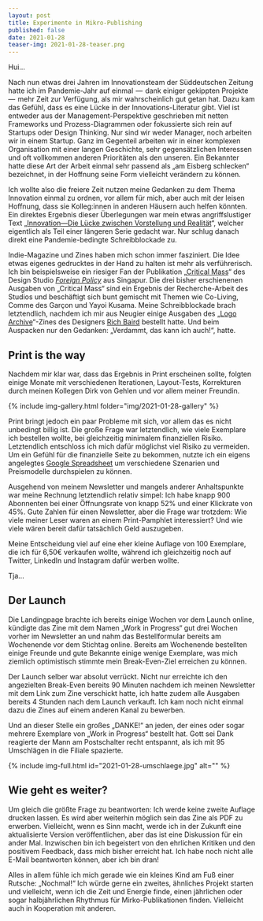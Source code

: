 ```yaml
---
layout: post
title: Experimente in Mikro-Publishing
published: false
date: 2021-01-28
teaser-img: 2021-01-28-teaser.png
---
```


Hui…

Nach nun etwas drei Jahren im Innovationsteam der Süddeutschen Zeitung hatte ich im Pandemie-Jahr auf einmal  —  dank einiger gekippten Projekte  —  mehr Zeit zur Verfügung, als mir wahrscheinlich gut getan hat. Dazu kam das Gefühl, dass es eine Lücke in der Innovations-Literatur gibt. Viel ist entweder aus der Management-Perspektive geschrieben mit netten Frameworks und Prozess-Diagrammen oder fokussierte sich rein auf Startups oder Design Thinking. Nur sind wir weder Manager, noch arbeiten wir in einem Startup. Ganz im Gegenteil arbeiten wir in einer komplexen Organisation mit einer langen Geschichte, sehr gegensätzlichen Interessen und oft vollkommen anderen Prioritäten als den unseren. Ein Bekannter hatte diese Art der Arbeit einmal sehr passend als „am Eisberg schlecken“ bezeichnet, in der Hoffnung seine Form vielleicht verändern zu können.

Ich wollte also die freiere Zeit nutzen meine Gedanken zu dem Thema Innovation einmal zu ordnen, vor allem für mich, aber auch mit der leisen Hoffnung, dass sie Kolleg:innen in anderen Häusern auch helfen könnten. Ein direktes Ergebnis dieser Überlegungen war mein etwas angriffslustiger Text „[Innovation—Die Lücke zwischen Vorstellung und Realität](https://johannesklingebiel.de/2020/07/16/vorstellung-und-realitaet.html)“, welcher eigentlich als Teil einer längeren Serie gedacht war. Nur schlug danach direkt eine Pandemie-bedingte Schreibblockade zu.

Indie-Magazine und Zines haben mich schon immer fasziniert. Die Idee etwas eigenes gedrucktes in der Hand zu halten ist mehr als verführerisch. Ich bin beispielsweise ein riesiger Fan der Publikation „[Critical Mass](http://readcriticalmass.com/)“ des Design Studio _[Foreign Policy](http://foreignpolicy.design/)_ aus Singapur. Die drei bisher erschienenen Ausgaben von „Critical Mass“ sind ein Ergebnis der Recherche-Arbeit des Studios und beschäftigt sich bunt gemischt mit Themen wie Co-Living, Comme des Garçon und Yayoi Kusama. Meine Schreibblockade brach letztendlich, nachdem ich mir aus Neugier einige Ausgaben des „[Logo Archive](https://logoarchive.bigcartel.com/)“-Zines des Designers [Rich Baird](https://twitter.com/richbaird) bestellt hatte.  Und beim Auspacken nur den Gedanken: „Verdammt, das kann ich auch!“, hatte.

## Print is the way
Nachdem mir klar war, dass das Ergebnis in Print erscheinen sollte, folgten einige Monate mit verschiedenen Iterationen, Layout-Tests, Korrekturen durch meinen Kollegen Dirk von Gehlen und vor allem meiner Freundin.

{% include img-gallery.html folder="img/2021-01-28-gallery" %}

Print bringt jedoch ein paar Probleme mit sich, vor allem das es nicht unbedingt billig ist. Die große Frage war letztendlich, wie viele Exemplare ich bestellen wollte, bei gleichzeitig minimalem finanziellen Risiko. Letztendlich entschloss ich mich dafür möglichst viel Risiko zu vermeiden. Um ein Gefühl für die finanzielle Seite zu bekommen, nutzte ich ein eigens angelegtes [Google Spreadsheet](https://docs.google.com/spreadsheets/d/1pe-uT7XNq8ScoeW1fNNn55Boxt0eBAT7O3jpz-f0HEo/edit?usp=sharing) um verschiedene Szenarien und Preismodelle durchspielen zu können.

Ausgehend von meinem Newsletter und mangels anderer Anhaltspunkte war meine Rechnung letztendlich relativ simpel: Ich habe knapp 900 Abonnenten bei einer Öffnungsrate von knapp 52% und einer Klickrate von 45%. Gute Zahlen für einen Newsletter, aber die Frage war trotzdem: Wie viele meiner Leser waren an einem Print-Pamphlet interessiert? Und wie viele wären bereit dafür tatsächlich Geld auszugeben.

Meine Entscheidung viel auf eine eher kleine Auflage von 100 Exemplare, die ich für 6,50€ verkaufen wollte, während ich gleichzeitig noch auf Twitter, LinkedIn und Instagram dafür werben wollte. 

Tja…

## Der Launch
Die Landingpage brachte ich bereits einige Wochen vor dem Launch online, kündigte das Zine mit dem Namen „Work in Progress“ gut drei Wochen vorher im Newsletter an und nahm das Bestellformular bereits am Wochenende vor dem Stichtag online. Bereits am Wochenende bestellten einige Freunde und gute Bekannte einige wenige Exemplare, was mich ziemlich optimistisch stimmte mein Break-Even-Ziel erreichen zu können.

Der Launch selber war absolut verrückt. Nicht nur erreichte ich den angezielten Break-Even bereits 90 Minuten nachdem ich meinen Newsletter mit dem Link zum Zine verschickt hatte, ich hatte zudem alle Ausgaben bereits 4 Stunden nach dem Launch verkauft. Ich kam noch nicht einmal dazu die Zines auf einem anderen Kanal zu bewerben.

Und an dieser Stelle ein großes „DANKE!“ an jeden, der eines oder sogar mehrere Exemplare von „Work in Progress“ bestellt hat. Gott sei Dank reagierte der Mann am Postschalter recht entspannt, als ich mit 95 Umschlägen in die Filiale spazierte.

{% include img-full.html id="2021-01-28-umschlaege.jpg" alt="" %}

## Wie geht es weiter?
Um gleich die größte Frage zu beantworten: Ich werde keine zweite Auflage drucken lassen. Es wird aber weiterhin möglich sein das Zine als PDF zu erwerben. Vielleicht, wenn es Sinn macht, werde ich in der Zukunft eine aktualisierte Version veröffentlichen, aber das ist eine Diskussion für ein ander Mal. Inzwischen bin ich begeistert von den ehrlichen Kritiken und den positivem Feedback, dass mich bisher erreicht hat. Ich habe noch nicht alle E-Mail beantworten können, aber ich bin dran!

Alles in allem fühle ich mich gerade wie ein kleines Kind am Fuß einer Rutsche: „Nochmal!“ Ich würde gerne ein zweites, ähnliches Projekt starten und vielleicht, wenn ich die Zeit und Energie finde, einen jährlichen oder sogar halbjährlichen Rhythmus für Mirko-Publikationen finden. Vielleicht auch in Kooperation mit anderen.
